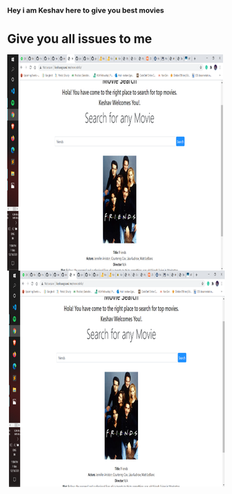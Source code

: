 ### Hey i am Keshav here to give you best movies
# Give you all issues to me

<div>

<img align="left" alt="Movies" src="https://raw.githubusercontent.com/keshav04042001/moviesInfo/master/img/Movie.png" width="500" height="500" />

<img align="right" alt="Movies" src="https://raw.githubusercontent.com/keshav04042001/moviesInfo/master/img/Movie.png" width="500" height="500" />
</div>
